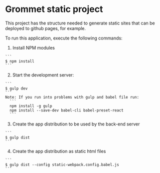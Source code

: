 # Grommet static project

This project has the structure needed to generate static sites that
can be deployed to github pages, for example.

To run this application, execute the following commands:

  1. Install NPM modules

    ```
    $ npm install
    ```

  2. Start the development server:

    ```
    $ gulp dev
    ```
    Note: If you run into problems with gulp and babel file run:
      ```
      npm install -g gulp
      npm install --save-dev babel-cli babel-preset-react
      ```

  3. Create the app distribution to be used by the back-end server

    ```
    $ gulp dist
    ```

  4. Create the app distribution as static html files

    ```
    $ gulp dist --config static-webpack.config.babel.js
    ```
